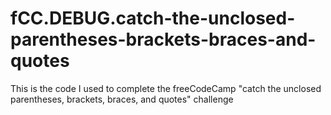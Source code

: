 # fCC.DEBUG.catch-the-unclosed-parentheses-brackets-braces-and-quotes
This is the code I used to complete the freeCodeCamp "catch the unclosed parentheses, brackets, braces, and quotes" challenge

